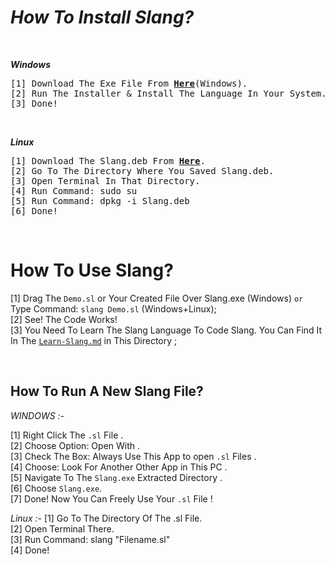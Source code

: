 # *How To Install Slang?*
<br>

***Windows***
<pre>
[1] Download The Exe File From <b><a href='https://github.com/sancho1952007/Slang/raw/main/Releases/Windows/setup.exe'>Here</a></b>(Windows).  
[2] Run The Installer & Install The Language In Your System...
[3] Done!
</pre>

<br>

***Linux***
<pre>
[1] Download The Slang.deb From <b><a href="https://github.com/sancho1952007/Slang/raw/main/Releases/Linux/Slang.deb">Here</a></b>.
[2] Go To The Directory Where You Saved Slang.deb.  
[3] Open Terminal In That Directory.  
[4] Run Command: sudo su  
[5] Run Command: dpkg -i Slang.deb  
[6] Done!
</pre>

<br>

# **How To Use Slang?**
[1] Drag The `Demo.sl` or Your Created File Over Slang.exe (Windows) `or` Type Command: `slang Demo.sl`  (Windows+Linux);  
[2] See! The Code Works!  
[3] You Need To Learn The Slang Language To Code Slang. You Can Find It In The [`Learn-Slang.md`](Learn-Slang.md) in This Directory ;


<br>

## **How To Run A New Slang File?**
*WINDOWS :-*

[1] Right Click The `.sl` File .  
[2] Choose Option: Open With .  
[3] Check The Box: Always Use This App to open `.sl` Files .  
[4] Choose: Look For Another Other App in This PC .  
[5] Navigate To The `Slang.exe` Extracted Directory .  
[6] Choose `Slang.exe`.  
[7] Done! Now You Can Freely Use Your `.sl` File !

*Linux :-*
[1] Go To The Directory Of The .sl File.  
[2] Open Terminal There.  
[3] Run Command: slang "Filename.sl"  
[4] Done!  
